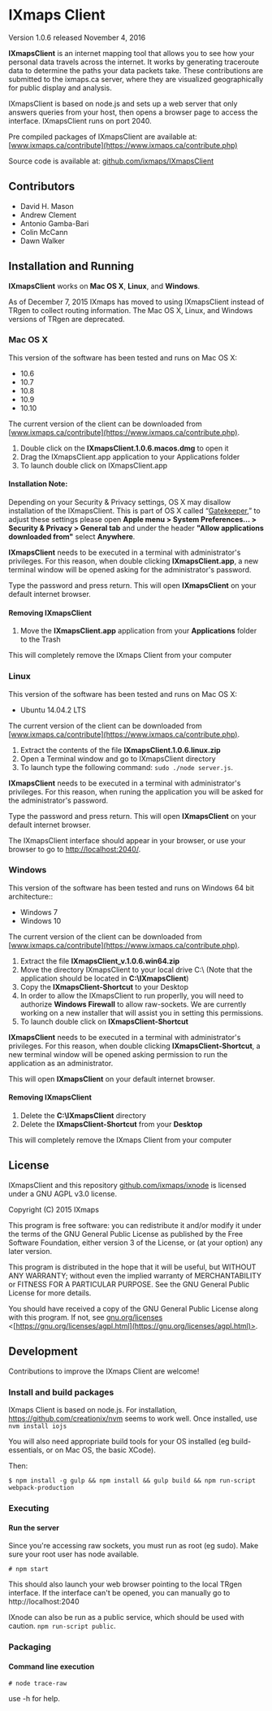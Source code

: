 # IXmaps Client
Version 1.0.6 released November 4, 2016

**IXmapsClient** is an internet mapping tool that allows you to see how your personal data travels across the internet. It works by generating traceroute data to determine the paths your data packets take. These contributions are submitted to the ixmaps.ca server, where they are visualized geographically for public display and analysis.

IXmapsClient is based on node.js and sets up a web server that only answers queries from your host, then opens a browser page to access the interface. IXmapsClient runs on port 2040.

Pre compiled packages of IXmapsClient are available at:
[www.ixmaps.ca/contribute](https://www.ixmaps.ca/contribute.php)

Source code is available at:
[github.com/ixmaps/IXmapsClient](https://github.com/ixmaps/IXmapsClient)

## Contributors
  * David H. Mason
  * Andrew Clement
  * Antonio Gamba-Bari
  * Colin McCann
  * Dawn Walker   

## Installation and Running
**IXmapsClient** works on **Mac OS X**, **Linux**, and **Windows**.

As of December 7, 2015 IXmaps has moved to using IXmapsClient instead of TRgen to collect routing information. The Mac OS X, Linux, and Windows versions of TRgen are deprecated. 

### Mac OS X
This version of the software has been tested and runs on Mac OS X:
* 10.6
* 10.7
* 10.8
* 10.9
* 10.10

The current version of the client can be downloaded from [www.ixmaps.ca/contribute](https://www.ixmaps.ca/contribute.php).

1. Double click on the **IXmapsClient.1.0.6.macos.dmg** to open it
2. Drag the IXmapsClient.app application to your Applications folder
3. To launch double click on IXmapsClient.app

#### Installation Note:
Depending on your Security & Privacy settings, OS X may disallow installation of the IXmapsClient. This is part of OS X called “[Gatekeeper](https://support.apple.com/en-us/HT202491),” to adjust these settings please open **Apple menu > System Preferences… > Security & Privacy > General tab** and under the header **"Allow applications downloaded from"** select **Anywhere**.

**IXmapsClient** needs to be executed in a terminal with administrator's privileges. For this reason, when double clicking **IXmapsClient.app**, a new terminal window will be opened asking for the administrator's password.

Type the password and press return. This will open **IXmapsClient** on your default internet browser.

#### Removing IXmapsClient
1. Move the **IXmapsClient.app** application from your **Applications** folder to the Trash

This will completely remove the IXmaps Client from your computer  


### Linux
This version of the software has been tested and runs on Mac OS X:
* Ubuntu 14.04.2 LTS

The current version of the client can be downloaded from [www.ixmaps.ca/contribute](https://www.ixmaps.ca/contribute.php).

1. Extract the contents of the file **IXmapsClient.1.0.6.linux.zip** 
2. Open a Terminal window and go to IXmapsClient directory
3. To launch type the following command: `sudo ./node server.js`.

**IXmapsClient** needs to be executed in a terminal with administrator's privileges. For this reason, when runing the application you will be asked for the administrator's password.

Type the password and press return. This will open **IXmapsClient** on your default internet browser.

The IXmapsClient interface should appear in your browser, or use your browser to go to [http://localhost:2040/](http://localhost:2040/).


### Windows
This version of the software has been tested and runs on Windows 64 bit architecture::
* Windows 7
* Windows 10

The current version of the client can be downloaded from [www.ixmaps.ca/contribute](https://www.ixmaps.ca/contribute.php).

1. Extract the file **IXmapsClient_v.1.0.6.win64.zip**
2. Move the directory IXmapsClient to your local drive C:\ (Note that the application should be located in **C:\IXmapsClient**)
3. Copy the **IXmapsClient-Shortcut** to your Desktop
4. In order to allow the IXmapsClient to run properlly, you will need to authorize **Windows Firewall** to allow raw-sockets. We are currently working on a new installer that will assist you in setting this permissions.
4. To launch double click on **IXmapsClient-Shortcut**

**IXmapsClient** needs to be executed in a terminal with administrator's privileges. For this reason, when double clicking **IXmapsClient-Shortcut**, a new terminal window will be opened asking permission to run the application as an administrator.

This will open **IXmapsClient** on your default internet browser.

#### Removing IXmapsClient
1. Delete the **C:\IXmapsClient** directory
2. Delete the **IXmapsClient-Shortcut** from your **Desktop** 

This will completely remove the IXmaps Client from your computer  
  

## License
IXmapsClient and this repository [github.com/ixmaps/ixnode](https://github.com/ixmaps/ixnode)
is licensed under a GNU AGPL v3.0 license.

Copyright (C) 2015  IXmaps

This program is free software: you can redistribute it and/or modify it under the terms of the GNU General Public License as published by the Free Software Foundation, either version 3 of the License, or (at your option) any later version.

This program is distributed in the hope that it will be useful, but WITHOUT ANY WARRANTY; without even the implied warranty of MERCHANTABILITY or FITNESS FOR A PARTICULAR PURPOSE.  See the GNU General Public License for more details.

You should have received a copy of the GNU General Public License along with this program.  If not, see [gnu.org/licenses](https://gnu.org/licenses/agpl.html) <[https://gnu.org/licenses/agpl.html](https://gnu.org/licenses/agpl.html)>.

## Development
Contributions to improve the IXmaps Client are welcome!

### Install and build packages
IXmaps Client is based on node.js. For installation, https://github.com/creationix/nvm seems to work well. Once installed, use `nvm install iojs`

You will also need appropriate build tools for your OS installed (eg build-essentials, or on Mac OS, the basic XCode).

Then:

`$ npm install -g gulp && npm install && gulp build && npm run-script webpack-production`

### Executing

#### Run the server

Since you're accessing raw sockets, you must run as root (eg sudo). Make sure your root user has node available.

`# npm start`

This should also launch your web browser pointing to the local TRgen interface. If the interface can't be opened, you can manually go to http://localhost:2040

IXnode can also be run as a public service, which should be used with caution. `npm run-script public`.

### Packaging

#### Command line execution

`# node trace-raw`

use -h for help.
